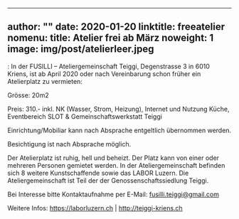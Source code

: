 
---
author: ""
date: 2020-01-20
linktitle: freeatelier
nomenu:
title: Atelier frei ab März
noweight: 1
image: img/post/atelierleer.jpeg
---
: 
In der FUSILLI – Ateliergemeinschaft Teiggi, Degenstrasse 3 in 6010 Kriens, ist ab April 2020 oder nach Vereinbarung schon früher ein Atelierplatz zu vermieten:

Grösse: 20m2

Preis: 310.-
inkl. NK (Wasser, Strom, Heizung), Internet und Nutzung Küche, Eventbereich SLOT & Gemeinschaftswerkstatt Teiggi

Einrichtung/Mobiliar kann nach Absprache entgeltlich übernommen werden.

Besichtigung ist nach Absprache möglich.

Der Atelierplatz ist ruhig, hell und beheizt. Der Platz kann von einer oder mehreren Personen gemietet werden.
In der Ateliergemeinschaft befinden sich 8 weitere Kunstschaffende sowie das LABOR Luzern.
Die Ateliergemeinschaft ist Teil der der Genossenschaftssiedlung Teiggi.

Bei Interesse bitte Kontaktaufnahme per E-Mail: fusilli.teiggi@gmail.com

Weitere Infos: https://laborluzern.ch | http://teiggi-kriens.ch


